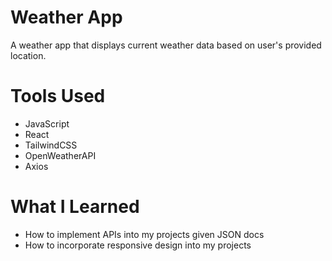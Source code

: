# Weather App
A weather app that displays current weather data based on user's provided location.

# Tools Used
- JavaScript
- React
- TailwindCSS
- OpenWeatherAPI
- Axios

# What I Learned
* How to implement APIs into my projects given JSON docs
* How to incorporate responsive design into my projects
